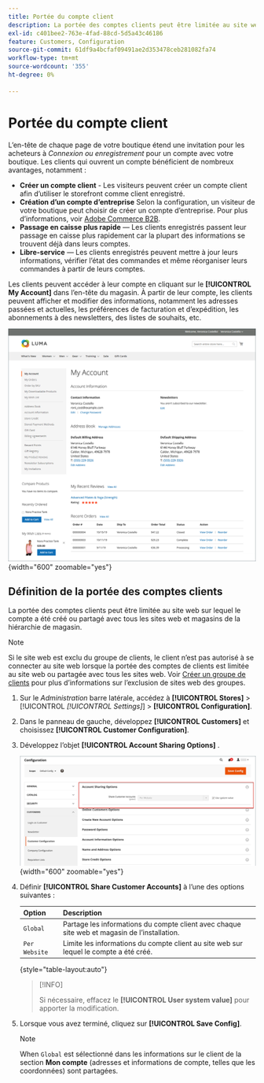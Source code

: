```yaml
---
title: Portée du compte client
description: La portée des comptes clients peut être limitée au site web sur lequel le compte a été créé ou partagé avec tous les sites web et magasins de la hiérarchie de magasin.
exl-id: c401bee2-763e-4fad-88cd-5d5a43c46186
feature: Customers, Configuration
source-git-commit: 61df9a4bcfaf09491ae2d353478ceb281082fa74
workflow-type: tm+mt
source-wordcount: '355'
ht-degree: 0%

---
```


# Portée du compte client

L’en-tête de chaque page de votre boutique étend une invitation pour les acheteurs à _Connexion ou enregistrement_ pour un compte avec votre boutique. Les clients qui ouvrent un compte bénéficient de nombreux avantages, notamment :

* **Créer un compte client** - Les visiteurs peuvent créer un compte client afin d’utiliser le storefront comme client enregistré.
* **Création d’un compte d’entreprise** Selon la configuration, un visiteur de votre boutique peut choisir de créer un compte d’entreprise. Pour plus d’informations, voir [Adobe Commerce B2B](../b2b/introduction.md).
* **Passage en caisse plus rapide** — Les clients enregistrés passent leur passage en caisse plus rapidement car la plupart des informations se trouvent déjà dans leurs comptes.
* **Libre-service** — Les clients enregistrés peuvent mettre à jour leurs informations, vérifier l’état des commandes et même réorganiser leurs commandes à partir de leurs comptes.

Les clients peuvent accéder à leur compte en cliquant sur le **[!UICONTROL My Account]** dans l’en-tête du magasin. À partir de leur compte, les clients peuvent afficher et modifier des informations, notamment les adresses passées et actuelles, les préférences de facturation et d’expédition, les abonnements à des newsletters, des listes de souhaits, etc.

![Mon compte](assets/account-dashboard-my-account.png){width="600" zoomable="yes"}

## Définition de la portée des comptes clients

La portée des comptes clients peut être limitée au site web sur lequel le compte a été créé ou partagé avec tous les sites web et magasins de la hiérarchie de magasin.

>[!NOTE]
>
>Si le site web est exclu du groupe de clients, le client n’est pas autorisé à se connecter au site web lorsque la portée des comptes de clients est limitée au site web ou partagée avec tous les sites web. Voir [Créer un groupe de clients](customer-groups.md#create-a-customer-group) pour plus d’informations sur l’exclusion de sites web des groupes.

1. Sur le _Administration_ barre latérale, accédez à **[!UICONTROL Stores]** > [!UICONTROL _[!UICONTROL Settings]_] > **[!UICONTROL Configuration]**.

1. Dans le panneau de gauche, développez **[!UICONTROL Customers]** et choisissez **[!UICONTROL Customer Configuration]**.

1. Développez l’objet **[!UICONTROL Account Sharing Options]** .

   ![Options de partage de compte](assets/customer-configuration-account-sharing-options.png){width="600" zoomable="yes"}

1. Définir **[!UICONTROL Share Customer Accounts]** à l’une des options suivantes :

   | Option | Description |
   | --- | --- |
   | `Global` | Partage les informations du compte client avec chaque site web et magasin de l’installation. |
   | `Per Website` | Limite les informations du compte client au site web sur lequel le compte a été créé. |

   {style="table-layout:auto"}

   >[!INFO]
   >
   > Si nécessaire, effacez le **[!UICONTROL User system value]** pour apporter la modification.

1. Lorsque vous avez terminé, cliquez sur **[!UICONTROL Save Config]**.

   >[!NOTE]
   >
   >When `Global` est sélectionné dans les informations sur le client de la section **Mon compte** (adresses et informations de compte, telles que les coordonnées) sont partagées.
